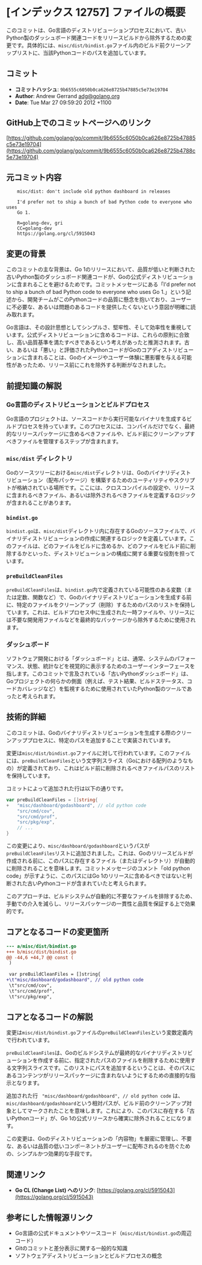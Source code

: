 # [インデックス 12757] ファイルの概要

このコミットは、Go言語のディストリビューションプロセスにおいて、古いPython製のダッシュボード関連コードをリリースビルドから除外するための変更です。具体的には、`misc/dist/bindist.go`ファイル内のビルド前クリーンアップリストに、当該Pythonコードのパスを追加しています。

## コミット

- **コミットハッシュ**: `9b6555c6050b0ca626e8725b47885c5e73e19704`
- **Author**: Andrew Gerrand <adg@golang.org>
- **Date**: Tue Mar 27 09:59:20 2012 +1100

## GitHub上でのコミットページへのリンク

[https://github.com/golang/go/commit/9b6555c6050b0ca626e8725b47885c5e73e19704](https://github.com/golang/go/commit/9b6555c6050b0ca626e8725b4788c5e73e19704)

## 元コミット内容

```
    misc/dist: don't include old python dashboard in releases
    
    I'd prefer not to ship a bunch of bad Python code to everyone who uses
    Go 1.
    
    R=golang-dev, gri
    CC=golang-dev
    https://golang.org/cl/5915043
```

## 変更の背景

このコミットの主な背景は、Go 1のリリースにおいて、品質が低いと判断された古いPython製のダッシュボード関連コードが、Goの公式ディストリビューションに含まれることを避けるためです。コミットメッセージにある「I'd prefer not to ship a bunch of bad Python code to everyone who uses Go 1.」という記述から、開発チームがこのPythonコードの品質に懸念を抱いており、ユーザーに不必要な、あるいは問題のあるコードを提供したくないという意図が明確に読み取れます。

Go言語は、その設計思想としてシンプルさ、堅牢性、そして効率性を重視しています。公式ディストリビューションに含めるコードは、これらの原則に合致し、高い品質基準を満たすべきであるという考えがあったと推測されます。古い、あるいは「悪い」と評価されたPythonコードがGoのコアディストリビューションに含まれることは、Goのイメージやユーザー体験に悪影響を与える可能性があったため、リリース前にこれを除外する判断がなされました。

## 前提知識の解説

### Go言語のディストリビューションとビルドプロセス

Go言語のプロジェクトは、ソースコードから実行可能なバイナリを生成するビルドプロセスを持っています。このプロセスには、コンパイルだけでなく、最終的なリリースパッケージに含めるべきファイルや、ビルド前にクリーンアップすべきファイルを管理するステップが含まれます。

### `misc/dist` ディレクトリ

Goのソースツリーにおける`misc/dist`ディレクトリは、Goのバイナリディストリビューション（配布パッケージ）を構築するためのユーティリティやスクリプトが格納されている場所です。ここには、クロスコンパイルの設定や、リリースに含まれるべきファイル、あるいは除外されるべきファイルを定義するロジックが含まれることがあります。

### `bindist.go`

`bindist.go`は、`misc/dist`ディレクトリ内に存在するGoのソースファイルで、バイナリディストリビューションの作成に関連するロジックを定義しています。このファイルは、どのファイルをビルドに含めるか、どのファイルをビルド前に削除するかといった、ディストリビューションの構成に関する重要な役割を担っています。

### `preBuildCleanFiles`

`preBuildCleanFiles`は、`bindist.go`内で定義されている可能性のある変数（または定数、関数など）で、Goのバイナリディストリビューションを生成する前に、特定のファイルをクリーンアップ（削除）するためのパスのリストを保持しています。これは、ビルドプロセス中に生成された一時ファイルや、リリースには不要な開発用ファイルなどを最終的なパッケージから除外するために使用されます。

### ダッシュボード

ソフトウェア開発における「ダッシュボード」とは、通常、システムのパフォーマンス、状態、統計などを視覚的に表示するためのユーザーインターフェースを指します。このコミットで言及されている「古いPythonダッシュボード」は、Goプロジェクトの何らかの側面（例えば、テスト結果、ビルドステータス、コードカバレッジなど）を監視するために使用されていたPython製のツールであったと考えられます。

## 技術的詳細

このコミットは、Goのバイナリディストリビューションを生成する際のクリーンアッププロセスに、特定のパスを追加することで実装されています。

変更は`misc/dist/bindist.go`ファイルに対して行われています。このファイルには、`preBuildCleanFiles`という文字列スライス（Goにおける配列のようなもの）が定義されており、これはビルド前に削除されるべきファイルパスのリストを保持しています。

コミットによって追加された行は以下の通りです。

```go
var preBuildCleanFiles = []string{
+	"misc/dashboard/godashboard", // old python code
	"src/cmd/cov",
	"src/cmd/prof",
	"src/pkg/exp",
	// ...
}
```

この変更により、`misc/dashboard/godashboard`というパスが`preBuildCleanFiles`リストに追加されました。これは、Goのリリースビルドが作成される前に、このパスに存在するファイル（またはディレクトリ）が自動的に削除されることを意味します。コミットメッセージのコメント「old python code」が示すように、このパスにはGo 1のリリースに含めるべきではないと判断された古いPythonコードが含まれていたと考えられます。

このアプローチは、ビルドシステムが自動的に不要なファイルを排除するため、手動での介入を減らし、リリースパッケージの一貫性と品質を保証する上で効果的です。

## コアとなるコードの変更箇所

```diff
--- a/misc/dist/bindist.go
+++ b/misc/dist/bindist.go
@@ -44,6 +44,7 @@ const (
 )
 
 var preBuildCleanFiles = []string{
+\t"misc/dashboard/godashboard", // old python code
 \t"src/cmd/cov",
 \t"src/cmd/prof",
 \t"src/pkg/exp",
```

## コアとなるコードの解説

変更は`misc/dist/bindist.go`ファイルの`preBuildCleanFiles`という変数定義内で行われています。

`preBuildCleanFiles`は、Goのビルドシステムが最終的なバイナリディストリビューションを作成する前に、指定されたパスのファイルを削除するために使用する文字列スライスです。このリストにパスを追加するということは、そのパスにあるコンテンツがリリースパッケージに含まれないようにするための直接的な指示となります。

追加された行 ` "misc/dashboard/godashboard", // old python code` は、`misc/dashboard/godashboard`という相対パスが、ビルド前のクリーンアップ対象としてマークされたことを意味します。これにより、このパスに存在する「古いPythonコード」が、Go 1の公式リリースから確実に除外されることになります。

この変更は、Goのディストリビューションの「内容物」を厳密に管理し、不要な、あるいは品質の低いコンポーネントがユーザーに配布されるのを防ぐための、シンプルかつ効果的な手段です。

## 関連リンク

- **Go CL (Change List) へのリンク**: [https://golang.org/cl/5915043](https://golang.org/cl/5915043)

## 参考にした情報源リンク

- Go言語の公式ドキュメントやソースコード（`misc/dist/bindist.go`の周辺コード）
- Gitのコミットと差分表示に関する一般的な知識
- ソフトウェアディストリビューションとビルドプロセスの概念
